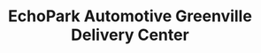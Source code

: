 ---
title: "EchoPark Automotive Greenville Delivery Center"
url: /greenville/echopark-automotive-greenville-delivery-center/
shop: Autohaus
---